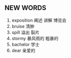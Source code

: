 ## NEW WORDS

1. exposition 阐述 讲解 博览会
2. bruise 清肿
3. spill 溢出 裂片
4. stormy 暴风雨的 粗暴的
5. bachelor 学士
6. dear 亲爱的
